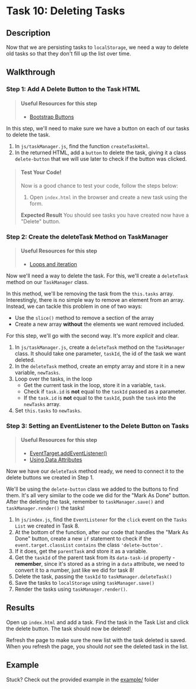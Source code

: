 # Task 10: Deleting Tasks

## Description

Now that we are persisting tasks to `localStorage`, we need a way to delete old tasks so that they don't fill up the list over time.

## Walkthrough

### Step 1: Add A Delete Button to the Task HTML

> #### Useful Resources for this step
> - [Bootstrap Buttons](https://getbootstrap.com/docs/4.5/components/buttons/)

In this step, we'll need to make sure we have a button on each of our tasks to delete the task.

1. In `js/taskManager.js`, find the function `createTaskHtml`.
2. In the returned HTML, add a `button` to delete the task, giving it a class `delete-button` that we will use later to check if the button was clicked.

> #### Test Your Code!
> Now is a good chance to test your code, follow the steps below:
> 1. Open `index.html` in the browser and create a new task using the form.
>
> **Expected Result**
> You should see tasks you have created now have a "Delete" button.

### Step 2: Create the deleteTask Method on TaskManager

> #### Useful Resources for this step
> - [Loops and iteration](https://developer.mozilla.org/en-US/docs/Web/JavaScript/Guide/Loops_and_iteration)

Now we'll need a way to delete the task. For this, we'll create a `deleteTask` method on our `TaskManager` class.

In this method, we'll be removing the task from the `this.tasks` array. Interestingly, there is no simple way to remove an element from an array. Instead, we can tackle this problem in one of two ways:

- Use the `slice()` method to remove a section of the array
- Create a new array **without** the elements we want removed included.

For this step, we'll go with the second way. It's more _explicit_ and clear.

1. In `js/taskManager.js`, create a `deleteTask` method on the `TaskManager` class. It should take one parameter, `taskId`, the id of the task we want deleted.
2. In the `deleteTask` method, create an empty array and store it in a new variable, `newTasks`.
3. Loop over the tasks, in the loop
    - Get the current task in the loop, store it in a variable, `task`.
    - Check if `task.id` is **not** equal to the `taskId` passed as a parameter.
    - If the `task.id` is **not** equal to the `taskId`, push the `task` into the `newTasks` array.
4. Set `this.tasks` to `newTasks`.

### Step 3: Setting an EventListener to the Delete Button on Tasks

> #### Useful Resources for this step
> - [EventTarget.addEventListener()](https://developer.mozilla.org/en-US/docs/Web/API/EventTarget/addEventListener)
> - [Using Data Attributes](https://developer.mozilla.org/en-US/docs/Learn/HTML/Howto/Use_data_attributes)

Now we have our `deleteTask` method ready, we need to connect it to the delete buttons we created in Step 1.

We'll be using the `delete-button` class we added to the buttons to find them. It's all very similar to the code we did for the "Mark As Done" button. After the deleting the task, remember to `taskManager.save()` and `taskManager.render()` the tasks!

1. In `js/index.js`, find the `EventListener` for the `click` event on the `Tasks List` we created in Task 8.
2. At the bottom of the function, after our code that handles the "Mark As Done" button, create a new `if` statement to check if the `event.target.classList` `contains` the class `'delete-button'`.
3. If it does, get the `parentTask` and store it as a variable.
4. Get the `taskId` of the parent task from its `data-task-id` property - **remember**, since it's stored as a string in a `data` attribute, we need to convert it to a number, just like we did for task 8!
5. Delete the task, passing the `taskId` to `taskManager.deleteTask()`
6. Save the tasks to `localStorage` using `taskManager.save()`
7. Render the tasks using `taskManager.render()`.
    
## Results

Open up `index.html` and add a task. Find the task in the Task List and click the delete button. The task should now be deleted!

Refresh the page to make sure the new list with the task deleted is saved. When you refresh the page, you should _not_ see the deleted task in the list.

## Example

Stuck? Check out the provided example in the [example/](example/) folder
